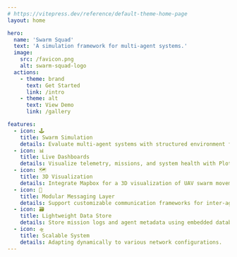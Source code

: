 ```yaml
---
# https://vitepress.dev/reference/default-theme-home-page
layout: home

hero:
  name: 'Swarm Squad'
  text: 'A simulation framework for multi-agent systems.'
  image:
    src: /favicon.png
    alt: swarm-squad-logo
  actions:
    - theme: brand
      text: Get Started
      link: /intro
    - theme: alt
      text: View Demo
      link: /gallery

features:
  - icon: 🕹️
    title: Swarm Simulation
    details: Evaluate multi-agent systems with structured environment for swarm behavior.
  - icon: 📊
    title: Live Dashboards
    details: Visualize telemetry, missions, and system health with Plotly Dash.
  - icon: 🗺️
    title: 3D Visualization
    details: Integrate Mapbox for a 3D visualization of UAV swarm movements.
  - icon: 🔗
    title: Modular Messaging Layer
    details: Support customizable communication frameworks for inter-agent coordination.
  - icon: 🗃️
    title: Lightweight Data Store
    details: Store mission logs and agent metadata using embedded databases.
  - icon: 🛸
    title: Scalable System
    details: Adapting dynamically to various network configurations.
---
```

